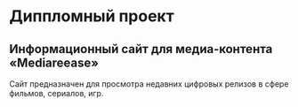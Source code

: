 # Диппломный проект
## Информационный сайт для медиа-контента «Mediareease»
Сайт предназначен для просмотра недавних цифровых релизов в сфере фильмов, сериалов, игр.